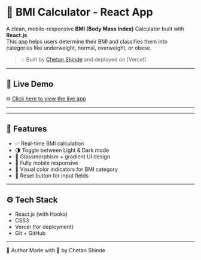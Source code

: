 # 🧮 BMI Calculator - React App

A clean, mobile-responsive **BMI (Body Mass Index)** Calculator built with **React.js**.  
This app helps users determine their BMI and classifies them into categories like underweight, normal, overweight, or obese.

> 💡 Built by [Chetan Shinde](https://github.com/Chetan64-bit) and deployed on [Vercel]

---

## 🔗 Live Demo

🌐 [Click here to view the live app](https://bmi-calculator-sage-tau.vercel.app/)

---
---

## 🚀 Features

- ✅ Real-time BMI calculation
- 🌗 Toggle between Light & Dark mode
- 🎨 Glassmorphism + gradient UI design
- 📱 Fully mobile responsive
- 🎯 Visual color indicators for BMI category
- 🔁 Reset button for input fields

---

## ⚙️ Tech Stack

- React.js (with Hooks)
- CSS3
- Vercel (for deployment)
- Git + GitHub

---
🙌 Author
Made with 💙 by Chetan Shinde

